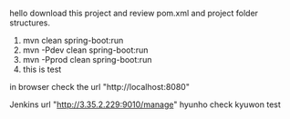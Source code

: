 hello
download this project and review pom.xml and project folder structures.

1. mvn clean spring-boot:run
2. mvn -Pdev clean spring-boot:run
3. mvn -Pprod clean spring-boot:run
4. this is test

in browser check the url "http://localhost:8080"


Jenkins url "http://3.35.2.229:9010/manage"
hyunho check
kyuwon test
